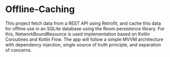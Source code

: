 # Offline-Caching
This project fetch data from a REST API using Retrofit, and cache this data for offline use in an SQLite database using the Room persistence library. For this, NetworkBoundResource is used implementation based on Kotlin Coroutines and Kotlin Flow. The app will follow a simple MVVM architecture with dependency injection, single source of truth principle, and separation of concerns.
